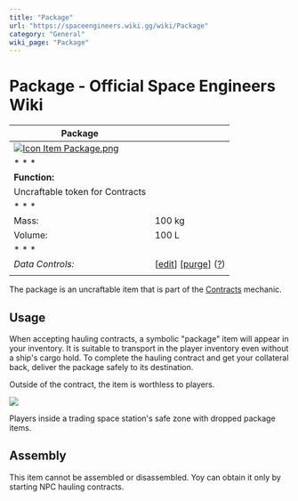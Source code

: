 ```yaml
---
title: "Package"
url: "https://spaceengineers.wiki.gg/wiki/Package"
category: "General"
wiki_page: "Package"
---
```


# Package - Official Space Engineers Wiki

| Package |     |
| --- | --- |
| [![Icon Item Package.png](https://spaceengineers.wiki.gg/images/5/5f/Icon_Item_Package.png?7bda1c)](https://spaceengineers.wiki.gg/wiki/File:Icon_Item_Package.png) |     |
| * * * |     |
| **Function:** |
| Uncraftable token for Contracts |     |
| * * * |     |
| Mass: | 100 kg |
| Volume: | 100 L |
| * * * |     |
| _Data Controls:_ | \[[edit](https://spaceengineers.wiki.gg/wiki/Package/Data?action=edit)\] \[[purge](https://spaceengineers.wiki.gg/wiki/Package?action=purge)\] ([?](https://spaceengineers.wiki.gg/wiki/Template:Data_Preload)) |
|     |     |

The package is an uncraftable item that is part of the [Contracts](https://spaceengineers.wiki.gg/wiki/Contracts "Contracts") mechanic.

## Usage

When accepting hauling contracts, a symbolic "package" item will appear in your inventory. It is suitable to transport in the player inventory even without a ship's cargo hold. To complete the hauling contract and get your collateral back, deliver the package safely to its destination.

Outside of the contract, the item is worthless to players.

[![](https://spaceengineers.wiki.gg/images/thumb/b/bd/Economy-trade-post-packages.jpg/320px-Economy-trade-post-packages.jpg?fc029f)](https://spaceengineers.wiki.gg/wiki/File:Economy-trade-post-packages.jpg)

Players inside a trading space station's safe zone with dropped package items.

## Assembly

This item cannot be assembled or disassembled. Yoy can obtain it only by starting NPC hauling contracts.